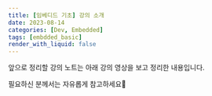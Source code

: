 ```yaml
---
title: [임베디드 기초] 강의 소개
date: 2023-08-14
categories: [Dev, Embedded]
tags: [embdded_basic]
render_with_liquid: false
---
```


앞으로 정리할 강의 노트는 아래 강의 영상을 보고 정리한 내용입니다.

필요하신 분께서는 자유롭게 참고하세요🙂
